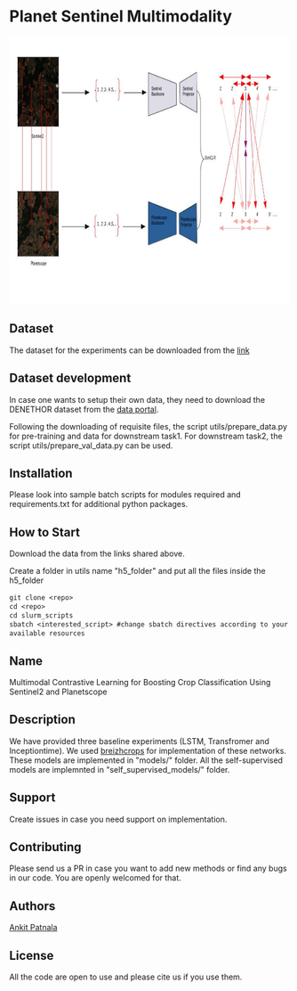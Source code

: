 # Planet Sentinel Multimodality

<img src="/doc/multimodal_Schematic_representation.jpg" alt="Workflow"
	title="Schematic Represenatation" width="960" height="480" />


## Dataset

The dataset for the experiments can be downloaded from the [link](https://zenodo.org/record/7737587#.ZBHbgNXMJH4)

## Dataset development

In case one wants to setup their own data, they need to download the DENETHOR dataset from the [data portal](https://mlhub.earth/data/dlr_fusion_competition_germany).

Following the downloading of requisite files, the script utils/prepare_data.py for pre-training and data for downstream task1. For downstream task2, the script utils/prepare_val_data.py can be used.

## Installation

Please look into sample batch scripts for modules required and requirements.txt for additional python packages.

## How to Start 

Download the data from the links shared above.

Create a folder in utils name "h5_folder" and put all the files inside the h5_folder


```
git clone <repo>
cd <repo>
cd slurm_scripts
sbatch <interested_script> #change sbatch directives according to your available resources
```


## Name
Multimodal Contrastive Learning for Boosting Crop Classification Using Sentinel2 and Planetscope

## Description
We have provided three baseline experiments (LSTM, Transfromer and Inceptiontime). We used [breizhcrops](https://github.com/dl4sits/BreizhCrops) for implementation of these networks. These models are implemented in "models/" folder. All the self-supervised models are implemnted in "self_supervised_models/" folder.


## Support
Create issues in case you need support on implementation.

## Contributing
Please send us a PR in case you want to add new methods or find any bugs in our code. You are openly welcomed for that.

## Authors

[Ankit Patnala](https://www.fz-juelich.de/profile/patnala_a)

## License
All the code are open to use and please cite us if you use them.

